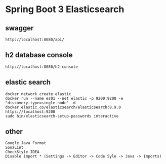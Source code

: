 # Spring Boot 3 Elasticsearch

## swagger
    http://localhost:8080/api/

## h2 database console
    http://localhost:8080/h2-console

## elastic search
    docker network create elastic
    docker run --name es01 --net elastic -p 9200:9200 -e "discovery.type=single-node" -d docker.elastic.co/elasticsearch/elasticsearch:8.9.0
    https://localhost:9200
    sudo bin/elasticsearch-setup-passwords interactive

## other
    Google Java Format
    SonaLint
    CheckStyle-IDEA
    Disable import * (Settings -> Editor -> Code Syle -> Java -> Imports)
